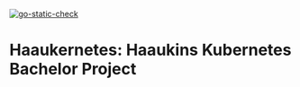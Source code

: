 [![go-static-check](https://github.com/Mai-Sigurd/Haaukins-Kubernetes-bachelor-project/actions/workflows/go-static-check.yml/badge.svg)](https://github.com/Mai-Sigurd/Haaukins-Kubernetes-bachelor-project/actions/workflows/go-static-check.yml)

# Haaukernetes: Haaukins Kubernetes Bachelor Project

